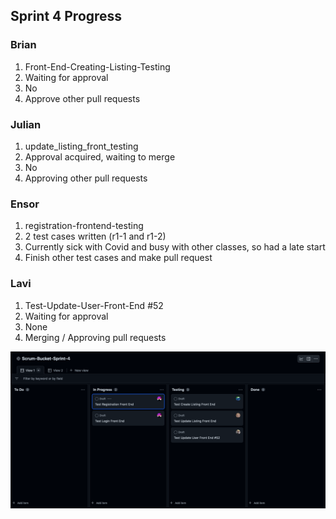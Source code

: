 ##  **Sprint 4 Progress**

###  **Brian**
1. Front-End-Creating-Listing-Testing
2. Waiting for approval
3. No
4. Approve other pull requests

###  **Julian**
1. update_listing_front_testing
2. Approval acquired, waiting to merge
3. No
4. Approving other pull requests

###  **Ensor**
1. registration-frontend-testing
2. 2 test cases written (r1-1 and r1-2)
3. Currently sick with Covid and busy with other classes, so had a late start
4. Finish other test cases and make pull request

###  **Lavi**
1. Test-Update-User-Front-End #52
2. Waiting for approval
3. None
4. Merging / Approving pull requests

<img title="sprint4 progress" alt="sprint 4 progress" src="/sprint4_progress.png">
